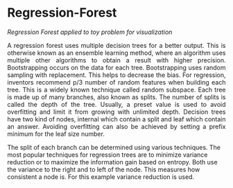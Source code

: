 # Regression-Forest
*Regression Forest applied to toy problem for visualization*


<p align="justify">A regression forest uses multiple decision trees for a better output. This is otherwise known as an ensemble learning method, where an algorithm uses multiple other algorithms to obtain a result with higher precision. Bootstrapping occurs on the data for each tree. Bootstrapping uses random sampling with replacement. This helps to decrease the bias. For regression, inventors recommend p/3 number of random features when building each tree. This is a widely known technique called random subspace. Each tree is made up of many branches, also known as splits. The number of splits is called the depth of the tree. Usually, a preset value is used to avoid overfitting and limit it from growing with unlimited depth. Decision trees have two kind of nodes, internal which contain a split and leaf which contain an answer. Avoiding overfitting can also be achieved by setting a prefix minimum for the leaf size number.

The split of each branch can be determined using various techniques. The most popular techniques for regression trees are to minimize variance reduction or to maximize the information gain based on entropy. Both use the variance to the right and to left of the node. This measures how consistent a node is. For this example variance reduction is used.</p>
